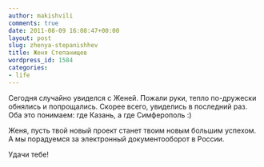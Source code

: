 ```yaml
---
author: makishvili
comments: true
date: 2011-08-09 16:08:47+00:00
layout: post
slug: zhenya-stepanishhev
title: Женя Степанищев
wordpress_id: 1584
categories:
- life
---
```


Сегодня случайно увиделся с Женей. Пожали руки, тепло по-дружески обнялись и попрощались.  Скорее всего, увиделись в последний раз. Оба это понимаем: где Казань, а где Симферополь :)

Женя, пусть твой новый проект станет твоим новым большим успехом. А мы порадуемся за электронный документооборот в России.

Удачи тебе!
